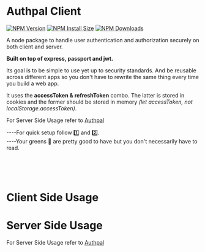 # Authpal Client

[![NPM Version][npm-version-image]][npm-url]
[![NPM Install Size][npm-install-size-image]][npm-install-size-url]
[![NPM Downloads][npm-downloads-image]][npm-downloads-url]

A node package to handle user authentication and authorization securely on both client and server.

**Built on top of express, passport and jwt.**

Its goal is to be simple to use yet up to security standards. And be reusable across different apps so you don't have to rewrite the same thing every time you build a web app.

It uses the **accessToken & refreshToken** combo.
The latter is stored in cookies and the former should be stored in memory _(let accessToken, not localStorage.accessToken)_.

For Server Side Usage refer to [Authpal](https://github.com/eltharynd/authpal)

----For quick setup follow [1️⃣](#1️⃣-setup) and [2️⃣](#2️⃣-configs-concretely).  
----Your greens 🥦 are pretty good to have but you don't necessarily have to read.

</br>
</br>
</br>

# Client Side Usage

# Server Side Usage

For Server Side Usage refer to [Authpal](https://github.com/eltharynd/authpal)

[npm-downloads-image]: https://badgen.net/npm/dm/authpal
[npm-downloads-url]: https://npmcharts.com/compare/authpal?minimal=true
[npm-install-size-image]: https://badgen.net/packagephobia/install/authpal
[npm-install-size-url]: https://packagephobia.com/result?p=authpal
[npm-url]: https://npmjs.org/package/authpal
[npm-version-image]: https://badgen.net/npm/v/authpal
